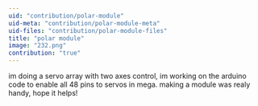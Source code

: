 ```yaml
---
uid: "contribution/polar-module"
uid-meta: "contribution/polar-module-meta"
uid-files: "contribution/polar-module-files"
title: "polar module"
image: "232.png"
contribution: "true"
---
```


im doing a servo array with two axes control, im working on the arduino code to enable all 48 pins to servos in mega. making a module was realy handy, hope it helps!